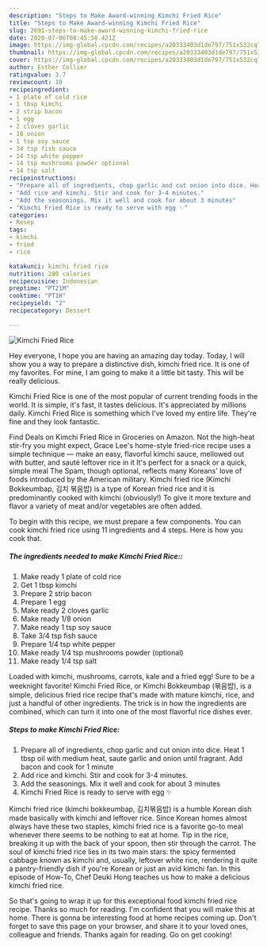 ```yaml
---
description: "Steps to Make Award-winning Kimchi Fried Rice"
title: "Steps to Make Award-winning Kimchi Fried Rice"
slug: 2691-steps-to-make-award-winning-kimchi-fried-rice
date: 2020-07-06T08:45:58.421Z
image: https://img-global.cpcdn.com/recipes/a20333403d1de797/751x532cq70/kimchi-fried-rice-recipe-main-photo.jpg
thumbnail: https://img-global.cpcdn.com/recipes/a20333403d1de797/751x532cq70/kimchi-fried-rice-recipe-main-photo.jpg
cover: https://img-global.cpcdn.com/recipes/a20333403d1de797/751x532cq70/kimchi-fried-rice-recipe-main-photo.jpg
author: Esther Collier
ratingvalue: 3.7
reviewcount: 10
recipeingredient:
- 1 plate of cold rice
- 1 tbsp kimchi
- 2 strip bacon
- 1 egg
- 2 cloves garlic
- 18 onion
- 1 tsp soy sauce
- 34 tsp fish sauce
- 14 tsp white pepper
- 14 tsp mushrooms powder optional
- 14 tsp salt
recipeinstructions:
- "Prepare all of ingredients, chop garlic and cut onion into dice. Heat 1 tbsp oil with medium heat, saute garlic and onion until fragrant. Add bacon and cook for 1 minute"
- "Add rice and kimchi. Stir and cook for 3-4 minutes."
- "Add the seasonings. Mix it well and cook for about 3 minutes"
- "Kimchi Fried Rice is ready to serve with egg ✨"
categories:
- Resep
tags:
- kimchi
- fried
- rice

katakunci: kimchi fried rice
nutrition: 280 calories
recipecuisine: Indonesian
preptime: "PT21M"
cooktime: "PT1H"
recipeyield: "2"
recipecategory: Dessert

---
```



![Kimchi Fried Rice](https://img-global.cpcdn.com/recipes/a20333403d1de797/751x532cq70/kimchi-fried-rice-recipe-main-photo.jpg)

Hey everyone, I hope you are having an amazing day today. Today, I will show you a way to prepare a distinctive dish, kimchi fried rice. It is one of my favorites. For mine, I am going to make it a little bit tasty. This will be really delicious.

Kimchi Fried Rice is one of the most popular of current trending foods in the world. It is simple, it's fast, it tastes delicious. It's appreciated by millions daily. Kimchi Fried Rice is something which I've loved my entire life. They're fine and they look fantastic.

Find Deals on Kimchi Fried Rice in Groceries on Amazon. Not the high-heat stir-fry you might expect, Grace Lee&#39;s home-style fried-rice recipe uses a simple technique — make an easy, flavorful kimchi sauce, mellowed out with butter, and sauté leftover rice in it It&#39;s perfect for a snack or a quick, simple meal The Spam, though optional, reflects many Koreans&#39; love of foods introduced by the American military. Kimchi fried rice (Kimchi Bokkeumbap, 김치 볶음밥) is a type of Korean fried rice and it is predominantly cooked with kimchi (obviously!) To give it more texture and flavor a variety of meat and/or vegetables are often added.


To begin with this recipe, we must prepare a few components. You can cook kimchi fried rice using 11 ingredients and 4 steps. Here is how you cook that.

##### The ingredients needed to make Kimchi Fried Rice::

1. Make ready 1 plate of cold rice
1. Get 1 tbsp kimchi
1. Prepare 2 strip bacon
1. Prepare 1 egg
1. Make ready 2 cloves garlic
1. Make ready 1/8 onion
1. Make ready 1 tsp soy sauce
1. Take 3/4 tsp fish sauce
1. Prepare 1/4 tsp white pepper
1. Make ready 1/4 tsp mushrooms powder (optional)
1. Make ready 1/4 tsp salt


Loaded with kimchi, mushrooms, carrots, kale and a fried egg! Sure to be a weeknight favorite! Kimchi Fried Rice, or Kimchi Bokkeumbap (볶음밥), is a simple, delicious fried rice recipe that&#39;s made with mature kimchi, rice, and just a handful of other ingredients. The trick is in how the ingredients are combined, which can turn it into one of the most flavorful rice dishes ever. 

##### Steps to make Kimchi Fried Rice:

1. Prepare all of ingredients, chop garlic and cut onion into dice. Heat 1 tbsp oil with medium heat, saute garlic and onion until fragrant. Add bacon and cook for 1 minute
1. Add rice and kimchi. Stir and cook for 3-4 minutes.
1. Add the seasonings. Mix it well and cook for about 3 minutes
1. Kimchi Fried Rice is ready to serve with egg ✨


Kimchi fried rice (kimchi bokkeumbap, 김치볶음밥) is a humble Korean dish made basically with kimchi and leftover rice. Since Korean homes almost always have these two staples, kimchi fried rice is a favorite go-to meal whenever there seems to be nothing to eat at home. Tip in the rice, breaking it up with the back of your spoon, then stir through the carrot. The soul of kimchi fried rice lies in its two main stars: the spicy fermented cabbage known as kimchi and, usually, leftover white rice, rendering it quite a pantry-friendly dish if you&#39;re Korean or just an avid kimchi fan. In this episode of How-To, Chef Deuki Hong teaches us how to make a delicious kimchi fried rice. 

So that's going to wrap it up for this exceptional food kimchi fried rice recipe. Thanks so much for reading. I'm confident that you will make this at home. There is gonna be interesting food at home recipes coming up. Don't forget to save this page on your browser, and share it to your loved ones, colleague and friends. Thanks again for reading. Go on get cooking!
